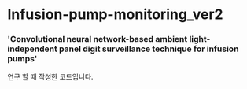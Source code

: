 # Infusion-pump-monitoring_ver2

### 'Convolutional neural network-based ambient light-independent panel digit surveillance technique for infusion pumps'

연구 할 때 작성한 코드입니다.
